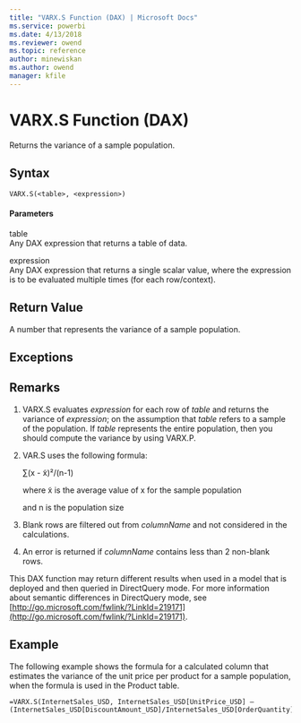 ```yaml
---
title: "VARX.S Function (DAX) | Microsoft Docs"
ms.service: powerbi
ms.date: 4/13/2018
ms.reviewer: owend
ms.topic: reference
author: minewiskan
ms.author: owend
manager: kfile
---
```

# VARX.S Function (DAX)
Returns the variance of a sample population.  
  
## Syntax  
  
```  
VARX.S(<table>, <expression>)  
```  
  
#### Parameters  
table  
Any DAX expression that returns a table of data.  
  
expression  
Any DAX expression that returns a single scalar value, where the expression is to be evaluated multiple times (for each row/context).  
  
## Return Value  
A number that represents the variance of a sample population.  
  
## Exceptions  
  
## Remarks  
  
1.  VARX.S evaluates *expression* for each row of *table* and returns the variance of *expression*; on the assumption that *table* refers to a sample of the population. If *table* represents the entire population, then you should compute the variance by using VARX.P.  
  
2.  VAR.S uses the following formula:  
  
    ∑(x - x̃)²/(n-1)  
  
    where x̃ is the average value of x for the sample population  
  
    and n is the population size  
  
3.  Blank rows are filtered out from *columnName* and not considered in the calculations.  
  
4.  An error is returned if *columnName* contains less than 2 non-blank rows.  
  
This DAX function may return different results when used in a model that is deployed and then queried in DirectQuery mode. For more information about semantic differences in DirectQuery mode, see  [http://go.microsoft.com/fwlink/?LinkId=219171](http://go.microsoft.com/fwlink/?LinkId=219171).  
  
## Example  
The following example shows the formula for a calculated column that estimates the variance of the unit price per product for a sample population, when the formula is used in the Product table.  
  
```  
=VARX.S(InternetSales_USD, InternetSales_USD[UnitPrice_USD] – (InternetSales_USD[DiscountAmount_USD]/InternetSales_USD[OrderQuantity]))  
```  
